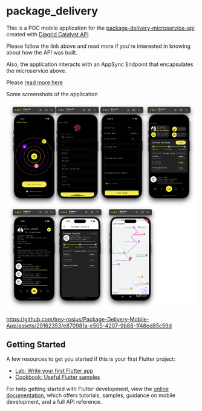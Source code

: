# package_delivery

This is a POC mobile application for the [package-delivery-microservice-api](https://github.com/trey-rosius/package-delivery-microservice) created
with [Diagrid Catalyst API](https://pages.diagrid.io/catalyst-early-access-waitlist)

Please follow the link above and read more if you're interested in knowing about how the API was built.

Also, the application interacts with an AppSync Endpoint that encapsulates the microservice above.

Please [read more here](https://github.com/trey-rosius/cdk-package-delivery-microservice)

Some screenshots of the application

![high-level-overview](https://raw.githubusercontent.com/trey-rosius/Package-Delivery-Mobile-App/master/assets/images/package_details.png)


https://github.com/trey-rosius/Package-Delivery-Mobile-App/assets/29162353/e870981a-e505-4207-9b88-1f48ed85c59d




## Getting Started

A few resources to get you started if this is your first Flutter project:

- [Lab: Write your first Flutter app](https://docs.flutter.dev/get-started/codelab)
- [Cookbook: Useful Flutter samples](https://docs.flutter.dev/cookbook)

For help getting started with Flutter development, view the
[online documentation](https://docs.flutter.dev/), which offers tutorials,
samples, guidance on mobile development, and a full API reference.
